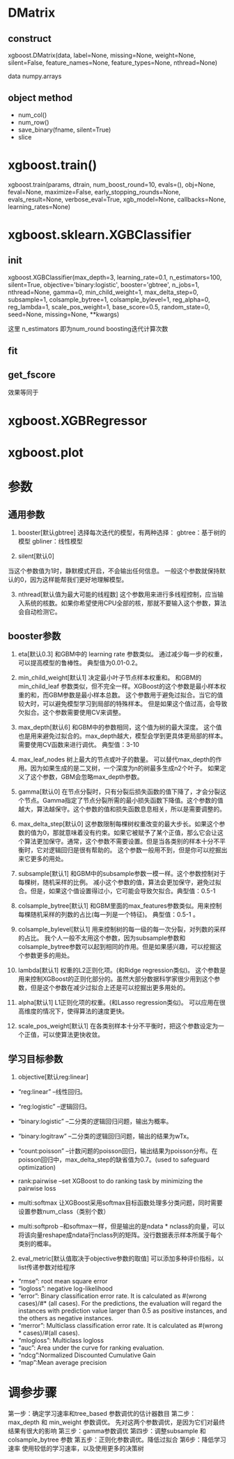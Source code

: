 # DMatrix
## construct
xgboost.DMatrix(data, label=None, missing=None, weight=None, silent=False, feature_names=None, feature_types=None, nthread=None)

data numpy.arrays
## object method
* num_col()
* num_row()
* save_binary(fname, silent=True)
* slice

# xgboost.train()
xgboost.train(params, dtrain, num_boost_round=10, evals=(), obj=None, feval=None, maximize=False, early_stopping_rounds=None, evals_result=None, verbose_eval=True, xgb_model=None, callbacks=None, learning_rates=None)

# xgboost.sklearn.XGBClassifier
## init
xgboost.XGBClassifier(max_depth=3, learning_rate=0.1, n_estimators=100, silent=True, objective='binary:logistic', booster='gbtree', n_jobs=1, nthread=None, gamma=0, min_child_weight=1, max_delta_step=0, subsample=1, colsample_bytree=1, colsample_bylevel=1, reg_alpha=0, reg_lambda=1, scale_pos_weight=1, base_score=0.5, random_state=0, seed=None, missing=None, **kwargs)

这里 n_estimators 即为num_round boosting迭代计算次数

## fit

## get_fscore
效果等同于


# xgboost.XGBRegressor


# xgboost.plot


# 参数
## 通用参数
1. booster[默认gbtree]
选择每次迭代的模型，有两种选择： 
gbtree：基于树的模型 
gbliner：线性模型

2. silent[默认0]

当这个参数值为1时，静默模式开启，不会输出任何信息。
一般这个参数就保持默认的0，因为这样能帮我们更好地理解模型。

3. nthread[默认值为最大可能的线程数]
这个参数用来进行多线程控制，应当输入系统的核数。如果你希望使用CPU全部的核，那就不要输入这个参数，算法会自动检测它。 

## booster参数
1. eta[默认0.3]
和GBM中的 learning rate 参数类似。
通过减少每一步的权重，可以提高模型的鲁棒性。
典型值为0.01-0.2。

2. min_child_weight[默认1]
决定最小叶子节点样本权重和。
和GBM的 min_child_leaf 参数类似，但不完全一样。XGBoost的这个参数是最小样本权重的和，而GBM参数是最小样本总数。
这个参数用于避免过拟合。当它的值较大时，可以避免模型学习到局部的特殊样本。
但是如果这个值过高，会导致欠拟合。这个参数需要使用CV来调整。

3. max_depth[默认6]
和GBM中的参数相同，这个值为树的最大深度。
这个值也是用来避免过拟合的。max_depth越大，模型会学到更具体更局部的样本。
需要使用CV函数来进行调优。
典型值：3-10

4. max_leaf_nodes
树上最大的节点或叶子的数量。
可以替代max_depth的作用。因为如果生成的是二叉树，一个深度为n的树最多生成n2个叶子。
如果定义了这个参数，GBM会忽略max_depth参数。

5. gamma[默认0]
在节点分裂时，只有分裂后损失函数的值下降了，才会分裂这个节点。Gamma指定了节点分裂所需的最小损失函数下降值。这个参数的值越大，算法越保守。这个参数的值和损失函数息息相关，所以是需要调整的。

6. max_delta_step[默认0]
这参数限制每棵树权重改变的最大步长。如果这个参数的值为0，那就意味着没有约束。如果它被赋予了某个正值，那么它会让这个算法更加保守。通常，这个参数不需要设置。但是当各类别的样本十分不平衡时，它对逻辑回归是很有帮助的。
这个参数一般用不到，但是你可以挖掘出来它更多的用处。

7. subsample[默认1]
和GBM中的subsample参数一模一样。这个参数控制对于每棵树，随机采样的比例。
减小这个参数的值，算法会更加保守，避免过拟合。但是，如果这个值设置得过小，它可能会导致欠拟合。典型值：0.5-1

8. colsample_bytree[默认1]
和GBM里面的max_features参数类似。用来控制每棵随机采样的列数的占比(每一列是一个特征)。
典型值：0.5-1 。

9. colsample_bylevel[默认1]
用来控制树的每一级的每一次分裂，对列数的采样的占比。
我个人一般不太用这个参数，因为subsample参数和colsample_bytree参数可以起到相同的作用。但是如果感兴趣，可以挖掘这个参数更多的用处。

10. lambda[默认1]
权重的L2正则化项。(和Ridge regression类似)。
这个参数是用来控制XGBoost的正则化部分的。虽然大部分数据科学家很少用到这个参数，但是这个参数在减少过拟合上还是可以挖掘出更多用处的。

11. alpha[默认1]
L1正则化项的权重。(和Lasso regression类似)。
可以应用在很高维度的情况下，使得算法的速度更快。

12. scale_pos_weight[默认1]
在各类别样本十分不平衡时，把这个参数设定为一个正值，可以使算法更快收敛。

## 学习目标参数
1. objective[默认reg:linear]
* “reg:linear” –线性回归。
* “reg:logistic” –逻辑回归。
* “binary:logistic” –二分类的逻辑回归问题，输出为概率。
* “binary:logitraw” –二分类的逻辑回归问题，输出的结果为wTx。
* “count:poisson” –计数问题的poisson回归，输出结果为poisson分布。在poisson回归中，max_delta_step的缺省值为0.7。(used to safeguard optimization)
* rank:pairwise –set XGBoost to do ranking task by minimizing the pairwise loss

* multi:softmax 让XGBoost采用softmax目标函数处理多分类问题，同时需要设置参数num_class（类别个数）

* multi:softprob –和softmax一样，但是输出的是ndata * nclass的向量，可以将该向量reshape成ndata行nclass列的矩阵。没行数据表示样本所属于每个类别的概率。

2. eval_metric[默认值取决于objective参数的取值]
可以添加多种评价指标，以list传递参数对给程序

* “rmse”: root mean square error
* “logloss”: negative log-likelihood
* “error”: Binary classification error rate. It is calculated as #(wrong cases)/#* (all cases). For the predictions, the evaluation will regard the instances with prediction value larger than 0.5 as positive instances, and the others as negative instances.
* “merror”: Multiclass classification error rate. It is calculated as #(wrong * cases)/#(all cases).
* “mlogloss”: Multiclass logloss
* “auc”: Area under the curve for ranking evaluation.
* “ndcg”:Normalized Discounted Cumulative Gain
* “map”:Mean average precision

# 调参步骤
第一步：确定学习速率和tree_based 参数调优的估计器数目
第二步： max_depth 和 min_weight 参数调优。 先对这两个参数调优，是因为它们对最终结果有很大的影响
第三步：gamma参数调优
第四步：调整subsample 和 colsample_bytree 参数
第五步：正则化参数调优。降低过拟合
第6步：降低学习速率 使用较低的学习速率，以及使用更多的决策树

